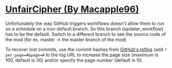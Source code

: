 # [UnfairCipher (By Macapple96)](https://github.com/Macapple96/UnfairCipher)

Unfortunately the way GitHub triggers workflows doesn't allow them to run on a schedule on a non-default branch. So this branch (updater_workflow) has to be the default. Switch to a different branch to see the source code of the mod (for ex. master -> the master branch of the mod)

To recover lost commits, use the commit hashes from [GitHub's reflog](https://api.github.com/repos/KtaneModules/UnfairCipher-Macapple96/events) (add `?per_page=#&page=#` to the log URL to increase the page size (maximum is 100, default is 30) and/or specify the page number (default is 1)).
